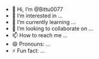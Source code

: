 - 👋 Hi, I’m @Bittu0077
- 👀 I’m interested in ...
- 🌱 I’m currently learning ...
- 💞️ I’m looking to collaborate on ...
- 📫 How to reach me ...
- 😄 Pronouns: ...
- ⚡ Fun fact: ...

<!---
Bittu0077/Bittu0077 is a ✨ special ✨ repository because its `README.md` (this file) appears on your GitHub profile.
You can click the Preview link to take a look at your changes.
--->
